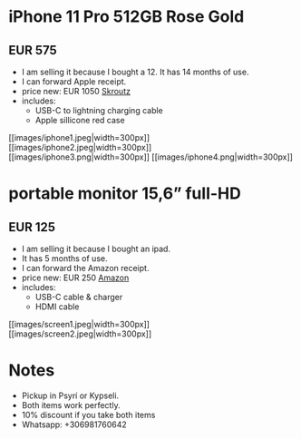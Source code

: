 # iPhone 11 Pro 512GB Rose Gold
## **EUR 575**
- I am selling it because I bought a 12. It has 14 months of use. 
- I can forward Apple receipt.
- price new: EUR 1050 [Skroutz](https://www.skroutz.gr/s/23130126/Apple-iPhone-11-Pro-4GB-512GB-Χρυσό.html?from=sku_color_variations)
- includes:
  - USB-C to lightning charging cable
  - Apple sillicone red case

[[images/iphone1.jpeg|width=300px]]
[[images/iphone2.jpeg|width=300px]]
[[images/iphone3.png|width=300px]]
[[images/iphone4.png|width=300px]]

# portable monitor 15,6” full-HD
## **EUR 125**
- I am selling it because I bought an ipad. 
- It has 5 months of use. 
- I can forward the Amazon receipt.
- price new: EUR 250 [Amazon](https://www.amazon.de/dp/B08T76SY2J/ref=pe_27091401_487027711_TE_SCE_dp_1?th=1)
- includes:
  - USB-C cable & charger
  - HDMI cable

[[images/screen1.jpeg|width=300px]]
[[images/screen2.jpeg|width=300px]]

# Notes
- Pickup in Psyrí or Kypseli. 
- Both items work perfectly.
- 10% discount if you take both items
- Whatsapp: +306981760642
